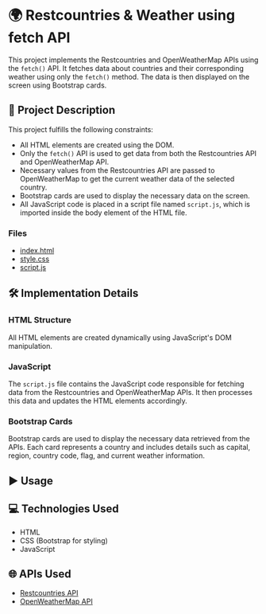 # 🌍 Restcountries & Weather using fetch API

This project implements the Restcountries and OpenWeatherMap APIs using the `fetch()` API. It fetches data about countries and their corresponding weather using only the `fetch()` method. The data is then displayed on the screen using Bootstrap cards.

## 📝 Project Description

This project fulfills the following constraints:

- All HTML elements are created using the DOM.
- Only the `fetch()` API is used to get data from both the Restcountries API and OpenWeatherMap API.
- Necessary values from the Restcountries API are passed to OpenWeatherMap to get the current weather data of the selected country.
- Bootstrap cards are used to display the necessary data on the screen.
- All JavaScript code is placed in a script file named `script.js`, which is imported inside the body element of the HTML file.

### Files
- [index.html](index.html)
- [style.css](css/style.css)
- [script.js](js/script.js)

## 🛠 Implementation Details

### HTML Structure

All HTML elements are created dynamically using JavaScript's DOM manipulation.

### JavaScript

The `script.js` file contains the JavaScript code responsible for fetching data from the Restcountries and OpenWeatherMap APIs. It then processes this data and updates the HTML elements accordingly.

### Bootstrap Cards

Bootstrap cards are used to display the necessary data retrieved from the APIs. Each card represents a country and includes details such as capital, region, country code, flag, and current weather information.

## ▶️ Usage


## 💻 Technologies Used

- HTML
- CSS (Bootstrap for styling)
- JavaScript

## 🌐 APIs Used

- [Restcountries API](https://restcountries.com/)
- [OpenWeatherMap API](https://openweathermap.org/api)

